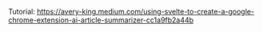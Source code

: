 Tutorial: https://avery-king.medium.com/using-svelte-to-create-a-google-chrome-extension-ai-article-summarizer-cc1a9fb2a44b
